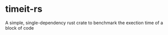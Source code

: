 # timeit-rs
A simple, single-dependency rust crate to benchmark the exection time of a block of code

